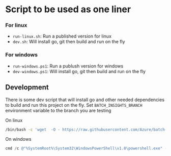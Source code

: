 # Script to be used as one liner

### For linux

* `run-linux.sh`: Run a published version for linux
* `dev.sh`: Will install go, git then build and run on the fly


### For windows
* `run-windows.ps1`: Run a publush version for windows
* `dev-windows.ps1`: Will install go, git then build and run on the fly


## Development
There is some dev script that will install go and other needed dependencies to build and run this project on the fly.
Set `BATCH_INSIGHTS_BRANCH` environment variable to the branch you are testing

On linux 
```bash
/bin/bash -c 'wget  -O - https://raw.githubusercontent.com/Azure/batch-insights/$BATCH_INSIGHTS_BRANCH/scripts/dev.sh | bash'
```

On windows

```powershell
cmd /c @"%SystemRoot%\System32\WindowsPowerShell\v1.0\powershell.exe" -NoProfile -InputFormat None -ExecutionPolicy Bypass -Command "iex ((New-Object System.Net.WebClient).DownloadString('https://raw.githubusercontent.com/Azure/batch-insights/%BATCH_INSIGHTS_BRANCH%/scripts/dev-windows.ps1'))"
```
